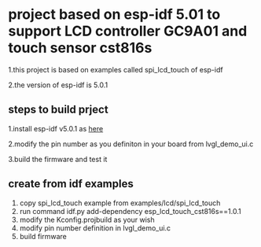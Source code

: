 # project based on esp-idf 5.01 to support LCD controller GC9A01 and touch sensor cst816s 
 1.this project is based on examples called  spi_lcd_touch of esp-idf

 2.the version of esp-idf is 5.0.1

## steps to build prject
 1.install esp-idf v5.0.1 as [here](https://docs.espressif.com/projects/esp-idf/en/v5.0.1/esp32/get-started/index.html#installation)

 2.modify the pin number as you definiton in your board from lvgl_demo_ui.c

 3.build the firmware and test it

## create from idf examples
 1. copy spi_lcd_touch example from examples/lcd/spi_lcd_touch
 2. run command idf.py add-dependency esp_lcd_touch_cst816s==1.0.1
 3. modify the  Kconfig.projbuild as your wish
 4. modify pin number definition in lvgl_demo_ui.c
 5. build firmware
 

